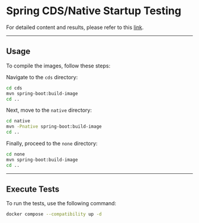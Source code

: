 # Spring CDS/Native Startup Testing

For detailed content and results, please refer to this [link](https://jia-huang.gitlab.io/posts/blog/testing/spring-startup-testing/).

---
## Usage

To compile the images, follow these steps:

Navigate to the `cds` directory:

```bash
cd cds
mvn spring-boot:build-image
cd ..
```

Next, move to the `native` directory:
```bash
cd native
mvn -Pnative spring-boot:build-image
cd ..
```

Finally, proceed to the `none` directory:
```bash
cd none
mvn spring-boot:build-image
cd ..
```

---
## Execute Tests

To run the tests, use the following command:

```bash
docker compose --compatibility up -d
```